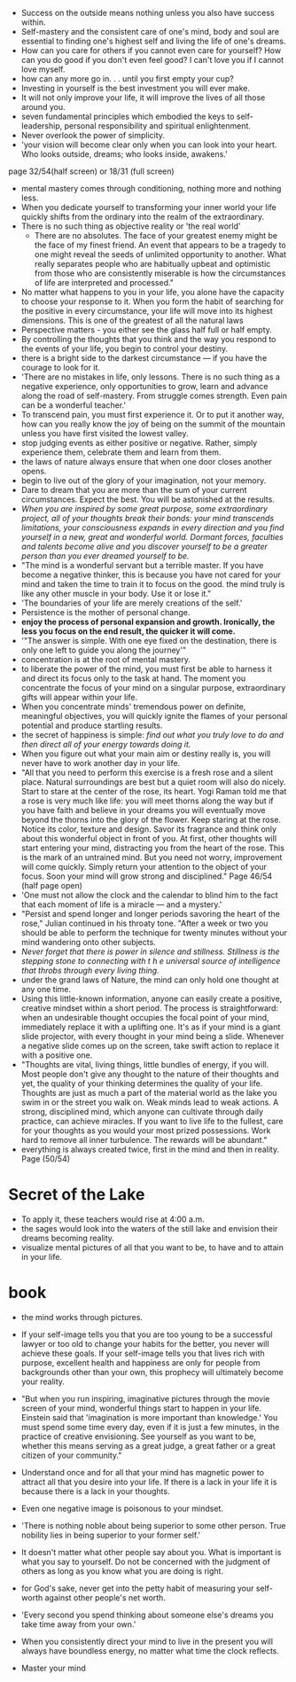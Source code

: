 - Success on the outside means nothing unless you also have success within.
- Self-mastery and the consistent care of one's mind, body and soul are essential to finding one's highest self and living the life of one's dreams.
- How can you care for others if you cannot even care for yourself? How can you do good if you don't even feel good? I can't love you if I cannot love myself.
- how can any more go in. . .   until you first empty your cup?
- Investing in yourself is the best investment you will ever make.
- It will not only improve your life, it will improve the lives of all those around you.
- seven fundamental principles which embodied the keys to self-leadership, personal responsibility and spiritual enlightenment.
- Never overlook the power of simplicity.
- 'your vision will become clear only when you can look into your heart. Who looks outside, dreams; who looks inside, awakens.'

page 32/54(half screen) or 18/31 (full screen)
- mental mastery comes through conditioning, nothing more and nothing less.
- When you dedicate yourself to transforming your inner world your life quickly shifts from the ordinary into the realm of the extraordinary.
- There is no such thing as objective reality or 'the real world'
	- There are no absolutes. The face of your greatest enemy might be the face of my finest friend. An event that appears to be a tragedy to one might reveal the seeds of unlimited opportunity to another. What really separates people who are habitually upbeat and optimistic from those who are consistently miserable is how
	 the circumstances of life are interpreted and processed."
- No matter what happens to you in your life, you alone have the capacity to choose your response to it. When you form the habit of searching for the positive in every circumstance, your life will move into its highest dimensions. This is one of the greatest of all the natural laws
- Perspective matters - you either see the glass half full or half empty.
- By controlling the thoughts that you think and the way you respond to the events of your life, you begin to control your destiny.
- there is a bright side to the darkest circumstance — if you have the courage to look for it.
- 'There are no mistakes in life, only lessons. There is no such thing as a negative experience, only opportunities to grow, learn and advance along the road of self-mastery. From struggle comes strength. Even pain can be a wonderful teacher.'
- To transcend pain, you must first experience it. Or to put it another way, how can you really know the joy of being on the summit of the mountain unless you have first visited the lowest valley.
- stop judging events as either positive or negative. Rather, simply experience them, celebrate them and learn from them.
- the laws of nature always ensure that when one door closes another opens.
- begin to live out of the glory of your imagination, not your memory.
- Dare to dream that you are more than the sum of your current circumstances. Expect the best. You will be astonished at the results.
- *When you are inspired by some great purpose, some extraordinary project, all of your thoughts break their bonds: your mind transcends limitations, your consciousness expands in every direction and you find yourself in a new, great and wonderful world. Dormant forces, faculties and talents become alive and you discover yourself to be a greater person than you ever dreamed yourself to be.*
- "The mind is a wonderful servant but a terrible master. If you have become a negative thinker, this is because you have not cared for your mind and taken the time to train it to focus on the good. the mind truly is like any other muscle in your body. Use it or lose it."
- 'The boundaries of your life are merely creations of the self.'
- Persistence is the mother of personal change.
- **enjoy the process of personal expansion and growth. Ironically, the less you focus on the end result, the quicker it will come.**
- '"The answer is simple. With one eye fixed on the destination, there is only one left to guide you along the journey'"
- concentration is at the root of mental mastery.
- to liberate the power of the mind, you must first be able to harness it and direct its focus only to the task at hand. The moment you concentrate the focus of your mind on a singular purpose, extraordinary gifts will appear within your life.
- When you concentrate minds' tremendous power on definite, meaningful objectives, you will quickly ignite the flames of your personal potential and produce startling results.
- the secret of happiness is simple:  *find out what you truly love to do and then direct all of your energy towards doing it.*
- When you figure out what your main aim or destiny
really is, you will never have to work another day in your life.
- "All that you need to perform this exercise is a fresh rose and a silent place. Natural surroundings are best but a quiet room will also do nicely. Start to stare at the center of the rose, its heart.
	Yogi Raman told me that a rose is very much like life: you will meet thorns along the way but if you have faith and believe in your dreams you will eventually move beyond the thorns into the glory of the flower. Keep staring at the rose. Notice its color, texture and design. Savor its fragrance and think only about this wonderful object in front of you. At first, other thoughts will start entering your mind, distracting you from the heart of the rose.
	This is the mark of an untrained mind. But you need not worry, improvement will come quickly. Simply return your attention to the object of your focus. Soon your mind will grow strong and disciplined." Page 46/54 (half page open)
- 'One must not allow the clock and the calendar to blind him to the fact that each moment of life is a miracle — and a mystery.'
- "Persist and spend longer and longer periods savoring the heart of the rose," Julian continued in his throaty tone. "After a week or two you should be able to perform the technique for twenty minutes without your mind wandering onto other subjects.
- *Never forget that there is power in silence and stillness. Stillness is the stepping stone to connecting with  t h e universal source of intelligence that throbs through every living thing.*
- under the grand laws of Nature, the mind can only hold one thought at any one time.
- Using this little-known information, anyone can easily create a positive, creative mindset within a short period. The process is straightforward: when an undesirable thought occupies the focal point of your mind, immediately replace it with a uplifting one. It's as if your mind is a giant slide projector, with every thought in your mind being a slide. Whenever a negative slide comes up on the screen, take swift action to replace it with a positive one.
- "Thoughts are vital, living things, little bundles of energy, if you will. Most people don't give any thought to the nature of their thoughts and yet, the quality of your thinking determines the quality of your life. Thoughts are just as much a part of the material world as the lake you swim in or the street you walk on. Weak minds lead to weak actions. A strong, disciplined mind, which anyone can cultivate through daily practice, can achieve miracles. If you want to live life to the fullest, care for your thoughts as you would your most prized possessions. Work hard to remove all inner turbulence. The rewards will be abundant."
- everything is always created twice, first in the mind and then in reality.
Page (50/54)

# Secret of the Lake
- To apply it, these teachers would rise at 4:00 a.m.
 - the sages would look into the waters of the still lake and envision their dreams becoming reality.
 - visualize mental pictures of all that you want to be, to have and to attain in your life.

# book
- the mind works through pictures.
- If your self-image tells you that you are too young to be a successful lawyer or too old to change your habits for the better, you never will achieve these goals. If your self-image tells you that lives rich with purpose, excellent health and happiness are only for people from backgrounds other than your own, this prophecy will ultimately become your reality.
- "But when you run inspiring, imaginative pictures through the movie screen of your mind, wonderful things start to happen in your life. Einstein said that 'imagination is more important than knowledge.' You must spend some time every day, even if it is just a few minutes, in the practice of creative envisioning. See yourself as you want to be, whether this means serving as a great judge, a great father or a great citizen of your community."
- Understand once and for all that your mind has magnetic power to attract all that you desire into your life. If there is a lack in your life it is because there is a lack in your thoughts.
- Even one negative image is poisonous to your mindset.

- 'There is nothing noble about being superior to some other person. True nobility lies in being superior to your former self.'
- It doesn't matter what other people say about you. What is important is what you say to yourself. Do not be concerned with the judgment of others as long as you know what you are doing is right.
- for God's sake, never get into the petty habit of measuring your self-worth against other people's net worth.
- 'Every second you spend thinking about someone else's dreams you take time away from your own.'
- When you consistently direct your mind to live in the present you will always have boundless energy, no matter what time the clock reflects.

- Master your mind